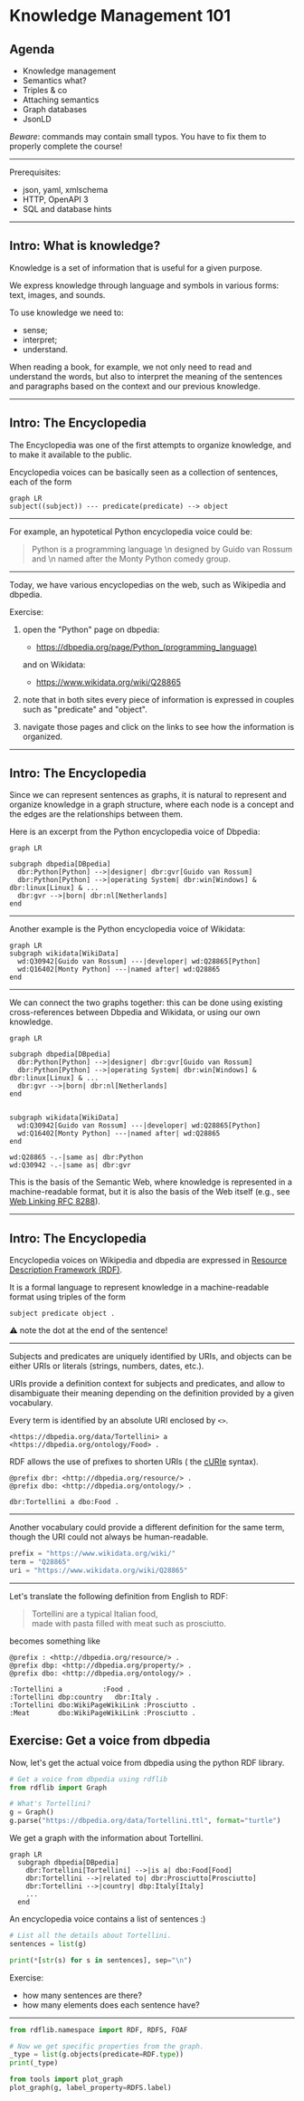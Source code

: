 # Knowledge Management 101

## Agenda

- Knowledge management
- Semantics what?
- Triples & co
- Attaching semantics
- Graph databases
- JsonLD

*Beware*: commands may contain small typos. You have to fix them to properly complete the course!

----

Prerequisites:

- json, yaml, xmlschema
- HTTP, OpenAPI 3
- SQL and database hints

---

## Intro: What is knowledge?

Knowledge is a set of information that is useful for a given purpose.

We express knowledge through language and symbols
in various forms: text, images, and sounds.

To use knowledge we need to:

- sense;
- interpret;
- understand.

When reading a book, for example, we not only need to read and understand the words,
but also to interpret the meaning of the sentences and paragraphs
based on the context and our previous knowledge.

----

## Intro: The Encyclopedia

The Encyclopedia was one of the first attempts to organize knowledge,
and to make it available to the public.

Encyclopedia voices can be basically seen as a collection of sentences,
each of the form

```mermaid
graph LR
subject((subject)) --- predicate(predicate) --> object
```

----

For example, an hypotetical Python encyclopedia voice
could be:

> Python is a programming language
> \n designed by Guido van Rossum and
> \n named after the Monty Python comedy group.

----

Today, we have various encyclopedias on the web,
such as Wikipedia and dbpedia.

Exercise:

1. open the "Python" page on dbpedia:

   - <https://dbpedia.org/page/Python_(programming_language)>

   and on Wikidata:

   - <https://www.wikidata.org/wiki/Q28865>

2. note that in both sites every
   piece of information is expressed in couples
   such as "predicate" and "object".

3. navigate those pages and
   click on the links to see how
   the information is organized.

----

## Intro: The Encyclopedia

Since we can represent sentences as graphs,
it is natural to represent and organize knowledge
in a graph structure,
where each node is a concept and the edges are the relationships between them.

Here is an excerpt from the Python encyclopedia voice of Dbpedia:

```mermaid
graph LR

subgraph dbpedia[DBpedia]
  dbr:Python[Python] -->|designer| dbr:gvr[Guido van Rossum]
  dbr:Python[Python] -->|operating System| dbr:win[Windows] & dbr:linux[Linux] & ...
  dbr:gvr -->|born| dbr:nl[Netherlands]
end

```

----

Another example is the Python encyclopedia voice of Wikidata:

```mermaid
graph LR
subgraph wikidata[WikiData]
  wd:Q30942[Guido van Rossum] ---|developer| wd:Q28865[Python]
  wd:Q16402[Monty Python] ---|named after| wd:Q28865
end
```

----

We can connect the two graphs together:
this can be done using existing cross-references
between Dbpedia and Wikidata,
or using our own knowledge.

```mermaid
graph LR

subgraph dbpedia[DBpedia]
  dbr:Python[Python] -->|designer| dbr:gvr[Guido van Rossum]
  dbr:Python[Python] -->|operating System| dbr:win[Windows] & dbr:linux[Linux] & ...
  dbr:gvr -->|born| dbr:nl[Netherlands]
end


subgraph wikidata[WikiData]
  wd:Q30942[Guido van Rossum] ---|developer| wd:Q28865[Python]
  wd:Q16402[Monty Python] ---|named after| wd:Q28865
end

wd:Q28865 -.-|same as| dbr:Python
wd:Q30942 -.-|same as| dbr:gvr
```

This is the basis of the Semantic Web,
where knowledge is represented in a machine-readable format,
but it is also the basis of the Web itself
(e.g., see [Web Linking RFC 8288](https://datatracker.ietf.org/doc/html/rfc8288)).

----

## Intro: The Encyclopedia

Encyclopedia voices on Wikipedia and dbpedia are expressed in
[Resource Description Framework (RDF)](https://www.w3.org/TR/rdf11-primer/).

It is a formal language to represent knowledge in a machine-readable format
using triples of the form

```text
subject predicate object .
```

:warning: note the dot at the end of the sentence!

----

Subjects and predicates are uniquely identified by URIs,
and objects can be either URIs or literals (strings, numbers, dates, etc.).

URIs provide a definition context for subjects and predicates,
and allow to disambiguate their meaning depending on the
definition provided by a given vocabulary.

Every term is identified by an absolute URI
enclosed by `<>`.

```turtle
<https://dbpedia.org/data/Tortellini> a <https://dbpedia.org/ontology/Food> .
```

RDF allows the use of prefixes to shorten URIs
( the [cURIe](https://www.w3.org/TR/curie/) syntax).

```turtle
@prefix dbr: <http://dbpedia.org/resource/> .
@prefix dbo: <http://dbpedia.org/ontology/> .

dbr:Tortellini a dbo:Food .
```

----

Another vocabulary could provide a different definition for the same term,
though the URI could not always be human-readable.

```python
prefix = "https://www.wikidata.org/wiki/"
term = "Q28865"
uri = "https://www.wikidata.org/wiki/Q28865"
```

----

Let's translate the following definition from English to RDF:

> Tortellini are a typical Italian food,
> <br>made with pasta filled with meat such as prosciutto.

becomes something like

```turtle
@prefix : <http://dbpedia.org/resource/> .
@prefix dbp: <http://dbpedia.org/property/> .
@prefix dbo: <http://dbpedia.org/ontology/> .

:Tortellini a          :Food .
:Tortellini dbp:country   dbr:Italy .
:Tortellini dbo:WikiPageWikiLink :Prosciutto .
:Meat       dbo:WikiPageWikiLink :Prosciutto .
```

## Exercise: Get a voice from dbpedia

Now, let's get the actual voice from dbpedia
using the python RDF library.

```python
# Get a voice from dbpedia using rdflib
from rdflib import Graph

# What's Tortellini?
g = Graph()
g.parse("https://dbpedia.org/data/Tortellini.ttl", format="turtle")
```

We get a graph with the information about Tortellini.

```mermaid
graph LR
  subgraph dbpedia[DBpedia]
    dbr:Tortellini[Tortellini] -->|is a| dbo:Food[Food]
    dbr:Tortellini -->|related to| dbr:Prosciutto[Prosciutto]
    dbr:Tortellini -->|country| dbp:Italy[Italy]
    ...
  end
```

An encyclopedia voice contains a list of sentences :)

```python
# List all the details about Tortellini.
sentences = list(g)

print(*[str(s) for s in sentences], sep="\n")
```

Exercise:

- how many sentences are there?
- how many elements does each sentence have?

----

```python
from rdflib.namespace import RDF, RDFS, FOAF

# Now we get specific properties from the graph.
_type = list(g.objects(predicate=RDF.type))
print(_type)
```

```python
from tools import plot_graph
plot_graph(g, label_property=RDFS.label)
```
